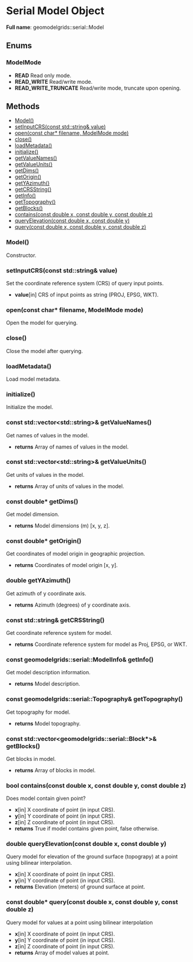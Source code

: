# Serial Model Object 

**Full name**: geomodelgrids::serial::Model

## Enums

### ModelMode

* **READ** Read only mode.
* **READ_WRITE** Read/write mode.
* **READ_WRITE_TRUNCATE** Read/write mode, truncate upon opening.

## Methods

* [Model()](#model)
* [setInputCRS(const std::string& value)](#setinputcrsconst-stdstring-value)
* [open(const char* filename, ModelMode mode)](#openconst-char-filename-modelmode-mode)
* [close()](#close)
* [loadMetadata()](#loadmetadata)
* [initialize()](#initialize)
* [getValueNames()](#const-stdvectorstdstring-getvaluenames)
* [getValueUnits()](#const-stdvectorstdstring-getvalueunits)
* [getDims()](#const-double-getdims)
* [getOrigin()](#const-double-getorigin)
* [getYAzimuth()](#double-getyazimuth)
* [getCRSString()](#const-stdstring-getcrsstring)
* [getInfo()](#const-geomodelgridsserialmodelinfo-getinfo)
* [getTopography()](#const-geomodelgridsserialtopography-gettopography)
* [getBlocks()](#const-stdvectorgeomodelgridsserialblock-getblocks)
* [contains(const double x, const double y, const double z)](#bool-containsconst-double-x-const-double-y-const-double-z)
* [queryElevation(const double x, const double y)](#double-queryelevationconst-double-x-const-double-y)
* [query(const double x, const double y, const double z)](#const-double-queryconst-double-x-const-double-y-const-double-z)


### Model()

Constructor.

### setInputCRS(const std::string& value)

Set the coordinate reference system (CRS) of query input points.

* **value**[in] CRS of input points as string (PROJ, EPSG, WKT).


### open(const char* filename, ModelMode mode)

Open the model for querying.


### close()

Close the model after querying.


### loadMetadata()

Load model metadata.


### initialize()

Initialize the model.


### const std::vector\<std::string\>& getValueNames()

Get names of values in the model.

* **returns** Array of names of values in the model.


### const std::vector\<std::string\>& getValueUnits()

Get units of values in the model.

* **returns** Array of units of values in the model.


### const double* getDims()

Get model dimension.

* **returns** Model dimensions (m) [x, y, z].


### const double* getOrigin()

Get coordinates of model origin in geographic projection.

* **returns** Coordinates of model origin [x, y].


### double getYAzimuth()

Get azimuth of y coordinate axis.

* **returns** Azimuth (degrees) of y coordinate axis.


### const std::string& getCRSString()

Get coordinate reference system for model.

* **returns** Coordinate reference system for model as Proj, EPSG, or WKT.


### const geomodelgrids::serial::ModelInfo& getInfo()

Get model description information.

* **returns** Model description.


### const geomodelgrids::serial::Topography& getTopography()

Get topography for model.

* **returns** Model topography.


### const std::vector\<geomodelgrids::serial::Block*\>& getBlocks()

Get blocks in model.

* **returns** Array of blocks in model.


### bool contains(const double x, const double y, const double z)

Does model contain given point?

* **x**[in] X coordinate of point (in input CRS).
* **y**[in] Y coordinate of point (in input CRS).
* **z**[in] Z coordinate of point (in input CRS).
* **returns** True if model contains given point, false otherwise.


### double queryElevation(const double x, const double y)

Query model for elevation of the ground surface (topograpy) at a point
using bilinear interpolation.

* **x**[in] X coordinate of point (in input CRS).
* **y**[in] Y coordinate of point (in input CRS).
* **returns** Elevation (meters) of ground surface at point.


### const double* query(const double x, const double y, const double z)

Query model for values at a point using bilinear interpolation

* **x**[in] X coordinate of point (in input CRS).
* **y**[in] Y coordinate of point (in input CRS).
* **z**[in] Z coordinate of point (in input CRS).
* **returns** Array of model values at point.
